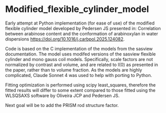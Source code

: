 # Modified_flexible_cylinder_model

Early attempt at Python implementation (for ease of use) of the modified flexible cylinder model developed by Pedersen JS presented in: 
Correlation between arabinose content and the conformation of arabinoxylan in water dispersions
https://doi.org/10.1016/j.carbpol.2025.124082.

Code is based on the C implementation of the models from the sasview documentation. 
The model uses modifed versions of the sasview flexible cylinder and mono gauss coil models. Specifically, scale factors are not normalized by contrast and volume, and are related to I(0) as presented in the paper, rather than to volume fraction.
As the models are highly complicated, Claude Sonnet 4 was used to help with porting to Python.

Fitting optimization is performed using scipy least_squares, therefore the fitted results will differ to some extent compared to those fitted using the WLSQSAXS software by Oliveira JCP and Pedersen JS.

Next goal will be to add the PRISM rod structure factor.
